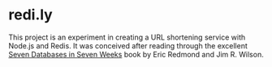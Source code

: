 # redi.ly

This project is an experiment in creating a URL shortening service with Node.js and Redis.  It was conceived after reading through the excellent [Seven Databases in Seven Weeks](http://pragprog.com/book/rwdata/seven-databases-in-seven-weeks) book by Eric Redmond and Jim R. Wilson.